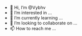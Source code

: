 - 👋 Hi, I’m @Vybhv
- 👀 I’m interested in ...
- 🌱 I’m currently learning ...
- 💞️ I’m looking to collaborate on ...
- 📫 How to reach me ...

<!---
Vybhv/Vybhv is a ✨ special ✨ repository because its `README.md` (this file) appears on your GitHub profile.
You can click the Preview link to take a look at your changes.
--->

